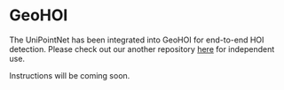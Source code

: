 # GeoHOI
The UniPointNet has been integrated into GeoHOI for end-to-end HOI detection. Please check out our another repository [here](https://github.com/zhumanli/UniPointNet) for independent use. 

Instructions will be coming soon.
